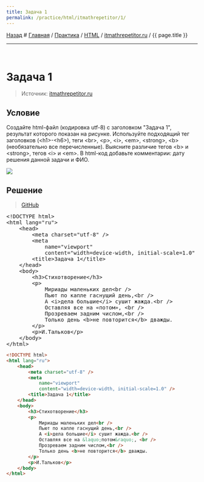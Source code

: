 ```yaml
---
title: Задача 1
permalink: /practice/html/itmathrepetitor/1/
---
```


[Назад](..) # [Главная](/) / [Практика](/practice) / [HTML](/practice/html) /
[itmathrepetitor.ru](/practice/html/itmathrepetitor) / {{ page.title }}

---

<p style="margin: 0"><br></p>

# Задача 1

> Источник:
> [itmathrepetitor.ru](http://www.itmathrepetitor.ru/zadachi-po-html-i-css-zadacha-1-tolko-den-ne-po/)

## Условие

Создайте html-файл (кодировка utf-8) с заголовком "Задача 1", результат которого
показан на рисунке. Используйте подходящий тег заголовков (\<h1>-\<h6>), теги
\<br>, \<p>, \<i>, \<em>, \<strong>, \<b> (необязательно все перечисленные).
Выясните различие тегов \<b> и \<strong>, тегов \<i> и \<em>. В html-код
добавьте комментарии: дату решения данной задачи и ФИО.

![](https://img-fotki.yandex.ru/get/9740/136164467.4/0_f3297_67e764d5_orig.png)

## Решение

> [GitHub](https://github.com/dmitry-rogolev/Practice/blob/prod/HTML/itmathrepetitor.ru/1/index.html)

<div class="codepen" data-height="500" data-default-tab="result" data-slug-hash="WqvLMg" data-editable="true" data-user="dorient"  data-prefill='{"title":"HTML/CSS preview","tags":[],"head":"<meta name=\"viewport\" content=\"width=device-width, initial-scale=1\">","scripts":[],"stylesheets":[]}'>
  <pre data-lang="html">&lt;!DOCTYPE html>
&lt;html lang="ru">
    &lt;head>
        &lt;meta charset="utf-8" />
        &lt;meta
            name="viewport"
            content="width=device-width, initial-scale=1.0" />
        &lt;title>Задача 1&lt;/title>
    &lt;/head>
    &lt;body>
        &lt;h3>Стихотворение&lt;/h3>
        &lt;p>
            Мириады маленьких дел&lt;br />
            Пьют по капле гаснущий день,&lt;br />
            А &lt;i>дела большие&lt;/i> сушит жажда.&lt;br />
            Оставляя все на &laquo;потом&raquo;, &lt;br />
            Прозреваем задним числом,&lt;br />
            Только день &lt;b>не повторится&lt;/b> дважды.
        &lt;/p>
        &lt;p>И.Тальков&lt;/p>
    &lt;/body>
&lt;/html>
</pre></div>
<script async src="https://cpwebassets.codepen.io/assets/embed/ei.js"></script>

```html
<!DOCTYPE html>
<html lang="ru">
    <head>
        <meta charset="utf-8" />
        <meta
            name="viewport"
            content="width=device-width, initial-scale=1.0" />
        <title>Задача 1</title>
    </head>
    <body>
        <h3>Стихотворение</h3>
        <p>
            Мириады маленьких дел<br />
            Пьют по капле гаснущий день,<br />
            А <i>дела большие</i> сушит жажда.<br />
            Оставляя все на &laquo;потом&raquo;, <br />
            Прозреваем задним числом,<br />
            Только день <b>не повторится</b> дважды.
        </p>
        <p>И.Тальков</p>
    </body>
</html>
```

